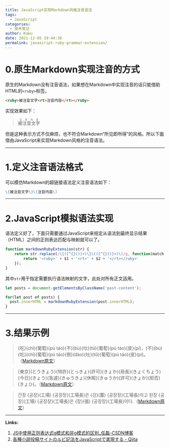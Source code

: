 ```yaml
---
title: JavaScript实现Markdown风格注音语法
tags:
  - JavaScript
categories:
  - 技术笔记
author: Kaku
date: 2021-12-05 19:44:38
permalink: javascript-ruby-grammar-extension/
---
```


# 0.原生Markdown实现注音的方式

原生的Markdown没有注音语法，如果想在Markdown中实现注音的话只能借助HTML的`<ruby>`标签。

```HTML
<ruby>被注音文字<rt>注音内容</rt></ruby>
```

实现效果如下：

> <ruby>被注音文字<rt>注音内容</rt></ruby>

但是这种表示方式不仅麻烦，也不符合Markdown“所见即所得”的风格。所以下面借由JavaScript来实现Markdown风格的注音语法。

<!--more-->

---

# 1.定义注音语法格式

可以模仿Markdown的超链接语法定义注音语法如下：

```Markdown
\{被注音文字\}\(注音内容\)
```

---

# 2.JavaScript模拟语法实现

语法定义好了，下面只需要通过JavaScript来规定从语法到最终显示结果（HTML）之间的正则表达匹配与映射就可以了。

```JavaScript
function markdownRubyExtension(str) {
    return str.replace(/\{([^{}()]+)\}\(([^{}()]+)\)/g, function(match, $1, $2) {
        return '<ruby>' + $1 + '<rt>' + $2 + '</rt></ruby>'
    });
}
```

其中`str`用于指定需要执行语法映射的文字，此处对所有正文适用。

```JavaScript
let posts = document.getElementsByClassName('post-content');

for(let post of posts) {
  post.innerHTML = markdownRubyExtension(post.innerHTML);
}
```

---

# 3.结果示例

> {吃}(chī){葡萄}(pú táo){不}(bù){吐}(tǔ){葡萄}(pú táo){皮}(pí)，{不}(bù){吃}(chī){葡萄}(pú táo){倒}(dào){吐}(tǔ){葡萄}(pú táo){皮}(pí)。（[Markdown原文](https://github.com/7mA/7ma.github.io/blob/master/source/_posts/JavaScript%E6%89%A9%E5%B1%95Markdown%E6%B3%A8%E9%9F%B3%E8%AF%AD%E6%B3%95.md?plain=1#L66)）

> {東京}(とうきょう){特許}(とっきょ){許可}(きょか){局長}(きょくちょう){今日}(きょう){急遽}(きゅうきょ){休暇}(きゅうか){許可}(きょか){拒否}(きょひ)。（[Markdown原文](https://github.com/7mA/7ma.github.io/blob/master/source/_posts/JavaScript%E6%89%A9%E5%B1%95Markdown%E6%B3%A8%E9%9F%B3%E8%AF%AD%E6%B3%95.md?plain=1#L68)）

> 간장 {공장}(工場) {공장장}(工場長)은 {강}(薑) {공장장}(工場長)이고 된장 {공장}(工場) {공장장}(工場長)은 {장}(張) {공장장}(工場長)이다.（[Markdown原文](https://github.com/7mA/7ma.github.io/blob/master/source/_posts/JavaScript%E6%89%A9%E5%B1%95Markdown%E6%B3%A8%E9%9F%B3%E8%AF%AD%E6%B3%95.md?plain=1#L70)）

---

**Links:**

1. [JS中使用正则表达式g模式和非g模式的区别_任磊-CSDN博客](https://blog.csdn.net/sinat_36728518/article/details/106146310)
2. [各種小説投稿サイトのルビ記法をJavaScriptで実現する - Qiita](https://qiita.com/8amjp/items/d7c46d9dee0da4d530ef)
